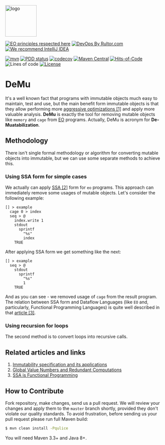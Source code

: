 <img alt="logo" src="https://www.objectionary.com/cactus.svg" height="100px" />

[![EO principles respected here](https://www.elegantobjects.org/badge.svg)](https://www.elegantobjects.org)
[![DevOps By Rultor.com](http://www.rultor.com/b/objectionary/demu)](http://www.rultor.com/p/objectionary/demu)
[![We recommend IntelliJ IDEA](https://www.elegantobjects.org/intellij-idea.svg)](https://www.jetbrains.com/idea/)

[![mvn](https://github.com/objectionary/demu/actions/workflows/mvn.yml/badge.svg?branch=master)](https://github.com/objectionary/demu/actions/workflows/mvn.yml)
[![PDD status](http://www.0pdd.com/svg?name=objectionary/demu)](http://www.0pdd.com/p?name=objectionary/demu)
[![codecov](https://codecov.io/gh/objectionary/demu/branch/master/graph/badge.svg)](https://codecov.io/gh/objectionary/demu)
[![Maven Central](https://img.shields.io/maven-central/v/org.eolang/demu.svg)](https://maven-badges.herokuapp.com/maven-central/org.eolang/demu)
[![Hits-of-Code](https://hitsofcode.com/github/objectionary/demu)](https://hitsofcode.com/view/github/objectionary/demu)
![Lines of code](https://img.shields.io/tokei/lines/github/objectionary/demu)
[![License](https://img.shields.io/badge/license-MIT-green.svg)](https://github.com/objectionary/demu/blob/master/LICENSE.txt)

# DeMu

It's a well known fact that programs with immutable objects much easy to
maintain, test and use, but the main benefit form immutable objects is that they
allow performing
more [aggressive optimizations [1]](https://dl.acm.org/doi/10.1145/583810.583833)
and apply more valuable analysis. **DeMu** is exactly the tool for removing
mutable objects like `memory` and `cage`
from [EO](https://github.com/objectionary/eo) programs. Actually, DeMu is
acronym for **De-Muatabilization**.

## Methodology

There isn't single formal methodology or algorithm for converting mutable
objects into immutable, but we can use some separate methods to achieve this.

### Using SSA form for simple cases

We actually can
apply [SSA [2]](http://www1.cse.wustl.edu/~cytron/cs531/Resources/Papers/valnum.pdf)
form for `eo` programs. This approach can immediately remove some usages of
mutable objects. Let's consider the following example:

```eo
[] > example
  cage 0 > index
  seq > @
    index.write 1
    stdout
      sprintf
        "%s"
        index
    TRUE
```

After applying SSA form we get something like the next:

```eo
[] > example
  seq > @
    stdout
      sprintf
        "%s"
        1
    TRUE
```

And as you can see - we removed usage of `cage` from the result program.
The relation between SSA form and Dataflow Languages (like `EO` and, 
particularly, Functional Programming Languages) is quite well described in
that [article [3]](https://www.cs.princeton.edu/~appel/papers/ssafun.pdf).

### Using recursion for loops

The second method is to convert loops into recursive calls.

## Related articles and links

1. [Immutability specification and its applications](https://dl.acm.org/doi/10.1145/583810.583833)
2. [Global Value Numbers and Redundant Computations](http://www1.cse.wustl.edu/~cytron/cs531/Resources/Papers/valnum.pdf)
3. [SSA is Functional Programming](https://www.cs.princeton.edu/~appel/papers/ssafun.pdf)

## How to Contribute

Fork repository, make changes, send us a pull request. We will review your
changes and apply them to the `master` branch shortly, provided they don't
violate our quality standards. To avoid frustration, before sending us your pull
request please run full Maven build:

```bash
$ mvn clean install -Pqulice
```

You will need Maven 3.3+ and Java 8+.